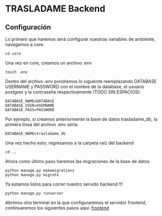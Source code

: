 # TRASLADAME Backend

## Configuración
Lo primero que haremos será configurar nuestras variables de ambiente, navegamos a core.
```
cd core
```

Una vez en core, creamos un archivo .env
```
touch .env
```

Dentro del archivo .env pondremos lo siguiente reemplazando DATABASE USERNAME y PASSWORD con el nombre de la database, el usuario postgres y la contraseña respectivamente (TODO SIN ESPACIOS):

```
DATABASE_NAME=DATABASE
DATABASE_USER=USERNAME
DATABASE_PASS=PASSWORD
```

Por ejemplo, si creamos anteriormente la base de datos trasladame_db, la primera línea del archivo .env sería:
```
DATABASE_NAME=trasladame_db
```

Una vez hecho esto, regresamos a la carpeta raíz del backend
```
cd ..
```

Ahora como último paso haremos las migraciones de la base de datos

```
python manage.py makemigrations
python manage.py migrate
```

Ya estamos listos para correr nuestro servido backend !!!
```
python manage.py runserver
```

Abrimos otra terminal en la que configuraremos el servidor frontend, continuaremos los siguientes pasos aquí: [frontend](https://github.com/josejose93/Trasladame/tree/main/frontend)
